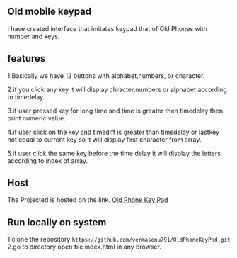 ## Old mobile keypad
I have created interface that imitates keypad that of Old Phones with number and
keys.

## features

1.Basically we have 12 buttons with alphabet,numbers, or character.

2.if you click any key it will display chracter,numbers or alphabet according to timedelay.

3.if user pressed key for long time and time is greater then timedelay then print numeric value.

4.if user click on the key and timediff is greater than timedelay or lastkey not equal to current key so it will display first character from array.

5.if user click the same key before the time delay it will display the letters according to index of array.


## Host
The Projected is hosted on the link.
[Old Phone Key Pad](https://choosealicense.com/licenses/mit/)


## Run locally on system

1.clone the repository `https://github.com/vermasonu791/OldPhoneKeyPad.git`
2.go to directory open file index.html in any browser.








